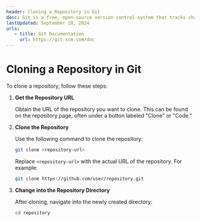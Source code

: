 ```yaml
---
header: Cloning a Repository in Git
desc: Git is a free, open-source version control system that tracks changes in source code, enabling collaboration and efficient management of projects.
lastUpdated: September 28, 2024
urls: 
   - title: Git Documentation
     url: https://git-scm.com/doc
---
```


# Cloning a Repository in Git

To clone a repository, follow these steps:

1. **Get the Repository URL**

   Obtain the URL of the repository you want to clone. This can be found on the repository page, often under a button labeled "Clone" or "Code."

2. **Clone the Repository**

   Use the following command to clone the repository:

   ```bash
   git clone <repository-url>
   ```

   Replace `<repository-url>` with the actual URL of the repository. For example:

   ```bash
   git clone https://github.com/user/repository.git
   ```

3. **Change into the Repository Directory**

   After cloning, navigate into the newly created directory:

   ```bash
   cd repository
   ```
